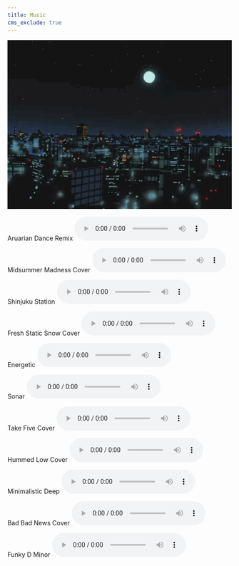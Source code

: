 ```yaml
---
title: Music
cms_exclude: true
---
```


<img src="images_for_links/latenightbayes_home.gif" style="width: 600px; height: auto; margin: 0 auto;" />

Aruarian Dance Remix
<audio controls>
  <source src="files/aruarian_dance_remix.mp3" type="audio/mpeg">
</audio>

Midsummer Madness Cover
<audio controls>
  <source src="files/midsummer_madness.mp3" type="audio/mpeg">
</audio>

Shinjuku Station
<audio controls>
  <source src="files/shinjuku_station.mp3" type="audio/mpeg">
</audio>

Fresh Static Snow Cover
<audio controls>
  <source src="files/fresh_static_snow.mp3" type="audio/mpeg">
</audio>

Energetic
<audio controls>
  <source src="files/energetic.mp3" type="audio/mpeg">
</audio>

Sonar
<audio controls>
  <source src="files/sonar.mp3" type="audio/mpeg">
</audio>

Take Five Cover
<audio controls>
  <source src="files/take_five.mp3" type="audio/mpeg">
</audio>

Hummed Low Cover
<audio controls>
  <source src="files/hummed_low.mp3" type="audio/mpeg">
</audio>

Minimalistic Deep
<audio controls>
  <source src="files/minimalistic_deep.mp3" type="audio/mpeg">
</audio>

Bad Bad News Cover
<audio controls>
  <source src="files/bad_bad_news_short.mp3" type="audio/mpeg">
</audio>

Funky D Minor
<audio controls>
  <source src="files/funky_d_minor.mp3" type="audio/mpeg">
</audio>